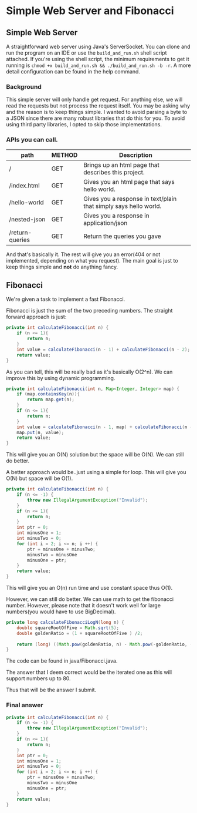 # Simple Web Server and Fibonacci

## Simple Web Server

A straightforward web server using Java's ServerSocket. 
You can clone and run the program on an IDE or use the `build_and_run.sh` shell script attached.
If you're using the shell script, the minimum requirements to get it running is `chmod +x build_and_run.sh && ./build_and_run.sh -b -r`. 
A more detail configuration can be found in the help command.

### Background

This simple server will only handle get request. 
For anything else, we will read the requests but not process the request itself.
You may be asking why and the reason is to keep things simple.
I wanted to avoid parsing a byte to a JSON since there are many robust libraries that do this for you.
To avoid using third party libraries, I opted to skip those implementations.

### APIs you can call.

| path       |   METHOD   | Description |
|------------|------------|-------------|
|     /      |     GET    |Brings up an html page that describes this project.|
|/index.html |     GET    |Gives you an html page that says hello world.|
|/hello-world|     GET    |Gives you a response in text/plain that simply says hello world.|
|/nested-json|     GET    |Gives you a response in application/json|
|/return-queries|     GET |Return the queries you gave|

And that's basically it. 
The rest will give you an error(404 or not implemented, depending on what you request).
The main goal is just to keep things simple and **not** do anything fancy.

## Fibonacci

We're given a task to implement a fast Fibonacci.

Fibonacci is just the sum of the two preceding numbers. The straight forward approach is just:
```java
private int calculateFibonacci(int n) {
	if (n <= 1){
		return n;
	}
	int value = calculateFibonacci(n - 1) + calculateFibonacci(n - 2);
	return value;
}
```

As you can tell, this will be really bad as it's basically O(2^n). We can improve this by using dynamic programming.

```java
private int calculateFibonacci(int n, Map<Integer, Integer> map) {
	if (map.containsKey(n)){
		return map.get(n);
	}
	if (n <= 1){
		return n;
	}
	int value = calculateFibonacci(n - 1, map) + calculateFibonacci(n - 2, map);
	map.put(n, value);
	return value;
}
```
This will give you an O(N) solution but the space will be O(N). We can still do better.

A better approach would be..just using a simple for loop. This will give you O(N) but space will be O(1).
```java
private int calculateFibonacci(int n) {
	if (n <= -1) {
		throw new IllegalArgumentException("Invalid");
	}
	if (n <= 1){
		return n;
	}
	int ptr = 0;
	int minusOne = 1;
	int minusTwo = 0;
	for (int i = 2; i <= n; i ++) {
		ptr = minusOne + minusTwo;
		minusTwo = minusOne
		minusOne = ptr;
	}
	return value;
}
```
This will give you an O(n) run time and use constant space thus O(1).

However, we can still do better. We can use math to get the fibonacci number. However, please note that it doesn't work well for large numbers(you would have to use BigDecimal).
```java
private long calculateFibonacciLogN(long n) {
	double squareRootOfFive = Math.sqrt(5);
	double goldenRatio = (1 + squareRootOfFive ) /2;
	
	return (long) ((Math.pow(goldenRatio, n) - Math.pow(-goldenRatio, -n)) /squareRootOfFive);
}
```

The code can be found in java/Fibonacci.java. 

The answer that I deem correct would be the iterated one as this will support numbers up to 80. 

Thus that will be the answer I submit. 

### Final answer
```java
private int calculateFibonacci(int n) {
	if (n <= -1) {
		throw new IllegalArgumentException("Invalid");
	}
	if (n <= 1){
		return n;
	}
	int ptr = 0;
	int minusOne = 1;
	int minusTwo = 0;
	for (int i = 2; i <= n; i ++) {
		ptr = minusOne + minusTwo;
		minusTwo = minusOne
		minusOne = ptr;
	}
	return value;
}
```